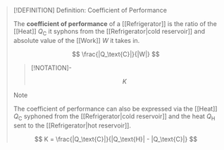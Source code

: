 >[!DEFINITION] Definition: Coefficient of Performance
>
>The **coefficient of performance** of a [[Refrigerator]] is the ratio of the [[Heat]] $Q_\text{C}$ it syphons from the [[Refrigerator|cold reservoir]] and absolute value of the [[Work]] $W$ it takes in.
>
>$$
>\frac{|Q_\text{C}|}{|W|}
>$$
>
>>[!NOTATION]-
>>
>>$$
>>K
>>$$
>>
>
>>[!NOTE]
>>
>>The coefficient of performance can also be expressed via the [[Heat]] $Q_\text{C}$ syphoned from the [[Refrigerator|cold reservoir]] and the heat $Q_\text{H}$ sent to the [[Refrigerator|hot reservoir]].
>>
>>$$
>>K = \frac{|Q_\text{C}|}{|Q_\text{H}| - |Q_\text{C}|}
>>$$
>>
>